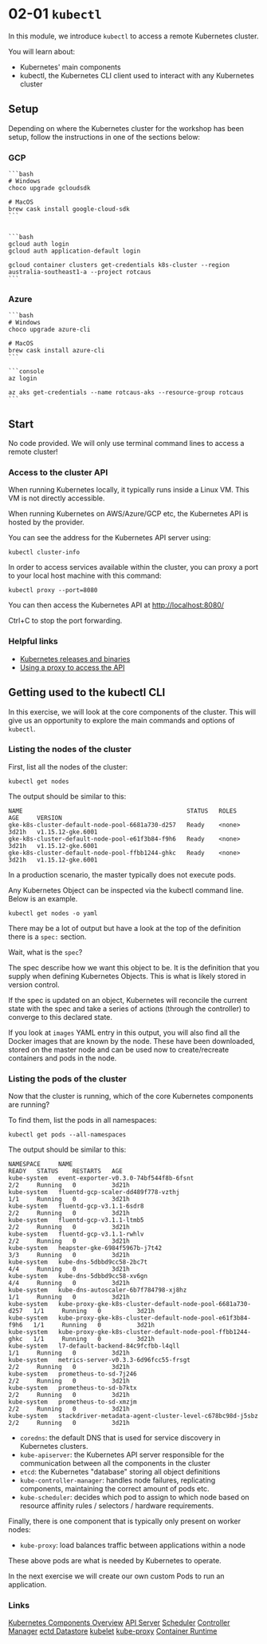 # 02-01 `kubectl`

In this module, we introduce `kubectl` to access a remote Kubernetes cluster.

You will learn about:

- Kubernetes' main components
- kubectl, the Kubernetes CLI client used to interact with any Kubernetes cluster

## Setup

Depending on where the Kubernetes cluster for the workshop has been setup, follow the instructions in one of the sections below:

### GCP

    ```bash
    # Windows
    choco upgrade gcloudsdk

    # MacOS
    brew cask install google-cloud-sdk
    ```


    ```bash
    gcloud auth login
    gcloud auth application-default login

    gcloud container clusters get-credentials k8s-cluster --region australia-southeast1-a --project rotcaus
    ```

### Azure

    ```bash
    # Windows
    choco upgrade azure-cli

    # MacOS
    brew cask install azure-cli
    ```

    ```console
    az login

    az aks get-credentials --name rotcaus-aks --resource-group rotcaus
    ```

## Start

No code provided. We will only use terminal command lines to access a remote cluster!

### Access to the cluster API

When running Kubernetes locally, it typically runs inside a Linux VM. This VM is not directly accessible.

When running Kubernetes on AWS/Azure/GCP etc, the Kubernetes API is hosted by the provider.

You can see the address for the Kubernetes API server using:

```console
kubectl cluster-info
```

In order to access services available within the cluster, you can proxy a port to your local host machine with this command:

```console
kubectl proxy --port=8080
```

You can then access the Kubernetes API at <http://localhost:8080/>

Ctrl+C to stop the port forwarding.

### Helpful links

- [Kubernetes releases and binaries](https://github.com/kubernetes/kubernetes/releases/latest)
- [Using a proxy to access the API](https://kubernetes.io/docs/tasks/access-kubernetes-api/http-proxy-access-api/)

## Getting used to the kubectl CLI

In this exercise, we will look at the core components of the cluster. This will give us an opportunity to explore the main commands and options of `kubectl`.

### Listing the nodes of the cluster

First, list all the nodes of the cluster:

```console
kubectl get nodes
```

The output should be similar to this:

```output
NAME                                              STATUS   ROLES    AGE     VERSION
gke-k8s-cluster-default-node-pool-6681a730-d257   Ready    <none>   3d21h   v1.15.12-gke.6001
gke-k8s-cluster-default-node-pool-e61f3b84-f9h6   Ready    <none>   3d21h   v1.15.12-gke.6001
gke-k8s-cluster-default-node-pool-ffbb1244-ghkc   Ready    <none>   3d21h   v1.15.12-gke.6001
```

In a production scenario, the master typically does not execute pods.

Any Kubernetes Object can be inspected via the kubectl command line.
Below is an example.

```console
kubectl get nodes -o yaml
```

There may be a lot of output but have a look at the top of the definition there is a `spec:` section.

Wait, what is the `spec`?

The spec describe how we want this object to be. It is the definition that you supply when defining Kubernetes Objects. This is what is likely stored in version control. 

If the spec is updated on an object, Kubernetes will reconcile the current state with the spec and take a series of actions (through the controller) to converge to this declared state.

If you look at `images` YAML entry in this output, you will also find all the Docker images that are known by the node. These have been downloaded, stored on the master node and can be used now to create/recreate containers and pods in the node.

### Listing the pods of the cluster

Now that the cluster is running, which of the core Kubernetes components are running?

To find them, list the pods in all namespaces:

```console
kubectl get pods --all-namespaces
```

The output should be similar to this:

```output
NAMESPACE     NAME                                                         READY   STATUS    RESTARTS   AGE
kube-system   event-exporter-v0.3.0-74bf544f8b-6fsnt                       2/2     Running   0          3d21h
kube-system   fluentd-gcp-scaler-dd489f778-vzthj                           1/1     Running   0          3d21h
kube-system   fluentd-gcp-v3.1.1-6sdr8                                     2/2     Running   0          3d21h
kube-system   fluentd-gcp-v3.1.1-ltmb5                                     2/2     Running   0          3d21h
kube-system   fluentd-gcp-v3.1.1-rwhlv                                     2/2     Running   0          3d21h
kube-system   heapster-gke-6984f5967b-j7t42                                3/3     Running   0          3d21h
kube-system   kube-dns-5dbbd9cc58-2bc7t                                    4/4     Running   0          3d21h
kube-system   kube-dns-5dbbd9cc58-xv6gn                                    4/4     Running   0          3d21h
kube-system   kube-dns-autoscaler-6b7f784798-xj8hz                         1/1     Running   0          3d21h
kube-system   kube-proxy-gke-k8s-cluster-default-node-pool-6681a730-d257   1/1     Running   0          3d21h
kube-system   kube-proxy-gke-k8s-cluster-default-node-pool-e61f3b84-f9h6   1/1     Running   0          3d21h
kube-system   kube-proxy-gke-k8s-cluster-default-node-pool-ffbb1244-ghkc   1/1     Running   0          3d21h
kube-system   l7-default-backend-84c9fcfbb-l4qll                           1/1     Running   0          3d21h
kube-system   metrics-server-v0.3.3-6d96fcc55-frsgt                        2/2     Running   0          3d21h
kube-system   prometheus-to-sd-7j246                                       2/2     Running   0          3d21h
kube-system   prometheus-to-sd-b7ktx                                       2/2     Running   0          3d21h
kube-system   prometheus-to-sd-xmzjm                                       2/2     Running   0          3d21h
kube-system   stackdriver-metadata-agent-cluster-level-c678bc98d-j5sbz     2/2     Running   0          3d21h
```

- `coredns`: the default DNS that is used for service discovery in Kubernetes clusters.
- `kube-apiserver`: the Kubernetes API server responsible for the communication between all the components in the cluster
- `etcd`: the Kubernetes "database" storing all object definitions
- `kube-controller-manager`: handles node failures, replicating components, maintaining the correct amount of pods etc.
- `kube-scheduler`: decides which pod to assign to which node based on resource affinity rules / selectors / hardware requirements.

Finally, there is one component that is typically only present on worker nodes:

- `kube-proxy`: load balances traffic between applications within a node


These above pods are what is needed by Kubernetes to operate.

In the next exercise we will create our own custom Pods to run an application.

### Links

[Kubernetes Components Overview](https://kubernetes.io/docs/concepts/overview/components/)
[API Server](https://kubernetes.io/docs/reference/command-line-tools-reference/kube-apiserver/)
[Scheduler](https://kubernetes.io/docs/reference/command-line-tools-reference/kube-scheduler/)
[Controller Manager](https://kubernetes.io/docs/reference/command-line-tools-reference/kube-controller-manager/)
[ectd Datastore](https://kubernetes.io/docs/concepts/overview/components/#etcd)
[kubelet](https://kubernetes.io/docs/reference/command-line-tools-reference/kubelet/)
[kube-proxy](https://kubernetes.io/docs/reference/command-line-tools-reference/kube-proxy/)
[Container Runtime](https://kubernetes.io/docs/concepts/overview/components/#container-runtime)
